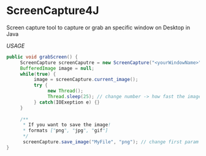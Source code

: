 # ScreenCapture4J
Screen capture tool to capture or grab an specific window on Desktop in Java

*USAGE*

```java
public void grabScreen() {
     ScreenCapture screenCaputre = new ScreenCapture("<yourWindowName>");
     BufferedImage image = null;
     while(true) {
          image = screenCapture.current_image();
          try {
               new Thread();
               Thread.sleep(25); // change number -> how fast the image gets updated!
          } catch(IOExeption e) {}
     }
     
     /**
      * If you want to save the image!
      * formats ["png", "jpg", "gif"]
      */
      screenCapture.save_image("MyFile", "png"); // change first param to edit the fileName ; change second param to edit the format!
}

```
